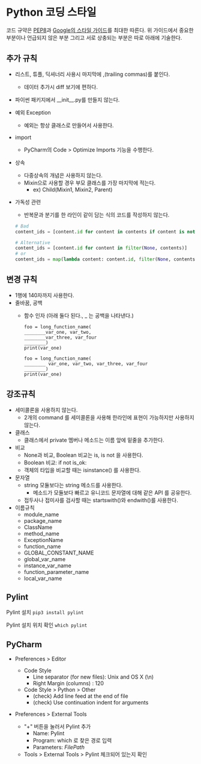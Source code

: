 # Python 코딩 스타일

코드 규약은 [PEP8](https://www.python.org/dev/peps/pep-0008/)과 [Google의 스타일 가이드](https://google.github.io/styleguide/pyguide.html)를 최대한 따른다.
위 가이드에서 중요한 부분이나 언급되지 않은 부분 그리고 서로 상충되는 부분은 따로 아래에 기술한다.


## 추가 규칙
- 리스트, 튜플, 딕셔너리 사용시 마지막에 ,(trailing commas)를 붙인다.

    - 데이터 추가시 diff 보기에 편하다.

- 파이썬 패키지에서 \_\_init\_\_.py를 만들지 않는다.

- 예외 Exception

  - 예외는 항상 클래스로 만들어서 사용한다.

- import
  - PyCharm의 Code > Optimize Imports 기능을 수행한다.

- 상속
  - 다중상속의 개념은 사용하지 않는다.
  - Mixin으로 사용할 경우 부모 클래스를 가장 마지막에 적는다.
    - ex) Child(Mixin1, Mixin2, Parent)

- 가독성 관련
    - 반복문과 분기를 한 라인이 같이 담는 식의 코드를 작성하지 않는다.

    ```python
    # Bad
    content_ids = [content.id for content in contents if content is not None]
    ```

    ```python
    # Alternative
    content_ids = [content.id for content in filter(None, contents)]
    # or
    content_ids = map(lambda content: content.id, filter(None, contents))
    ```


## 변경 규칙
- 1행에 140자까지 사용한다.
- 줄바꿈, 공백
  - 함수 인자 (아래 둘다 된다., _ 는 공백을 나타낸다.)

    ```
    foo = long_function_name(
    ________var_one, var_two,
    ________var_three, var_four
    ________)
    print(var_one)
    ```
    ```
    foo = long_function_name(
    ________ var_one, var_two, var_three, var_four
    ________)
    print(var_one)
    ```


## 강조규칙

- 세미콜론을 사용하지 않는다. 
  - 2개의 command 를 세미콜론을 사용해 한라인에 표현이 가능하지만 사용하지 않는다.
- 클래스
  - 클래스에서 private 멤버나 메소드는 이름 앞에 밑줄을 추가한다.
- 비교
  - None과 비교, Boolean 비교는 is, is not 을 사용한다.
  - Boolean 비교: if not is_ok:
  - 객체의 타입을 비교할 때는 isinstance() 를 사용한다.
- 문자열
  - string 모듈보다는 string 메소드를 사용한다.
    - 메소드가 모듈보다 빠르고 유니코드 문자열에 대해 같은 API 를 공유한다.
  - 접두사나 접미사를 검사할 때는 startswith()와 endwith()를 사용한다.
- 이름규칙
  - module_name
  - package_name
  - ClassName
  - method_name
  - ExceptionName
  - function_name
  - GLOBAL_CONSTANT_NAME
  - global_var_name
  - instance_var_name
  - function_parameter_name
  - local_var_name


## Pylint

Pylint 설치
`pip3 install pylint`

Pylint 설치 위치 확인
`which pylint`


## PyCharm

- Preferences > Editor
  - Code Style
    - Line separator (for new files): Unix and OS X (\n)
    - Right Margin (columns) : 120
  - Code Style > Python >  Other
    - (check) Add line feed at the end of file
    - (check) Use continuation indent for arguments

- Preferences > External Tools
  - "+" 버튼을 눌러서 Pylint 추가
    - Name: Pylint
    - Program: which 로 찾은 경로 입력
    - Parameters: $FilePath$
  - Tools > External Tools > Pylint 체크되어 있는지 확인
